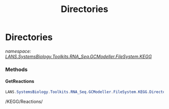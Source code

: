 ﻿---
title: Directories
---

# Directories
_namespace: [LANS.SystemsBiology.Toolkits.RNA_Seq.GCModeller.FileSystem.KEGG](N-LANS.SystemsBiology.Toolkits.RNA_Seq.GCModeller.FileSystem.KEGG.html)_



### Methods

#### GetReactions
```csharp
LANS.SystemsBiology.Toolkits.RNA_Seq.GCModeller.FileSystem.KEGG.Directories.GetReactions
```
/KEGG/Reactions/




